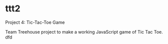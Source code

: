 # ttt2
Project 4: Tic-Tac-Toe Game


Team Treehouse project to make a working JavaScript game of Tic Tac Toe. dfd
